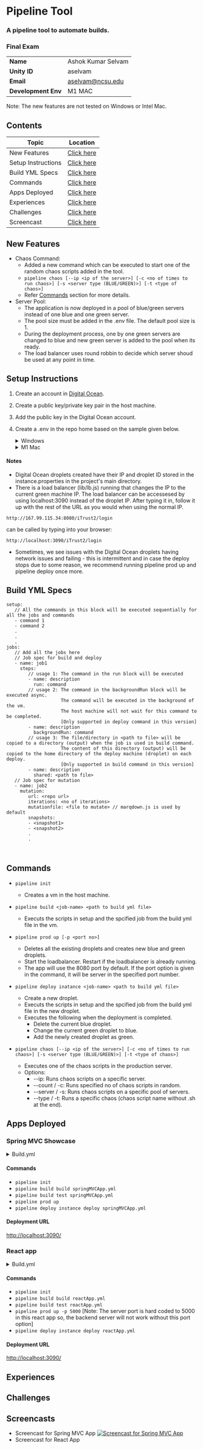 # Pipeline Tool 

### A pipeline tool to automate builds.
### Final Exam

| | |
|-|-|
| **Name** | Ashok Kumar Selvam |
| **Unity ID** | aselvam |
| **Email** | aselvam@ncsu.edu |
| **Development Env** | M1 MAC |

Note: The new features are not tested on Windows or Intel Mac.



## Contents

| Topic | Location |
|-|-|
|New Features| [Click here](#new-features)|
|Setup Instructions| [Click here](#setup-instructions)|
|Build YML Specs|[Click here](#build-yml-specs)|
|Commands| [Click here](#commands)|
|Apps Deployed|[Click here](#apps-deployed)|
|Experiences | [Click here](#experiences)|
|Challenges | [Click here](#challenges)|
|Screencast | [Click here](#screencasts)|


## New Features
  - Chaos Command:
    * Added a new command which can be executed to start one of the random chaos scripts added in the tool.
    *  ```pipeline chaos [--ip <ip of the server>] [-c <no of times to run chaos>] [-s <server type (BLUE/GREEN)>] [-t <type of chaos>]``` 
    * Refer [Commands](#commands) section for more details.
  - Server Pool:
    * The application is now deployed in a pool of blue/green servers instead of one blue and one green server.
    * The pool size must be added in the .env file. The default pool size is 1.
    * During the deployment process, one by one green servers are changed to blue and new green server is added to the pool when its ready.
    * The load balancer uses round robbin to decide which server shoud be used at any point in time.
  

## Setup Instructions

  1) Create an account in [Digital Ocean](https://www.digitalocean.com).
  2) Create a public key/private key pair in the host machine.
  3) Add the public key in the Digital Ocean account.
  4) Create a .env in the repo home based on the sample given below.

     <details>
      <summary>Windows</summary>
        <p>

          IP=192.168.10.112
          VM_NAME=pipeline-vm
          USER_NAME=<your username for GitHub>
          TOKEN=<your personal access token for GitHub>
          DIGITAL_OCEAN_TOKEN=<your personal access token for Digital Ocean>
          PUB_KEY_PATH=<path to public key>
          PVT_KEY_PATH=<path to private key> 
          POOL_SIZE=<count of blue and green server pool>

     </details>

     <details>
      <summary>M1 Mac</summary>
        <p>

          VM_NAME='vm1'
          USER_NAME=<your username for GitHub>
          TOKEN=<your personal access token for GitHub>
          DIGITAL_OCEAN_TOKEN=<your personal access token for Digital Ocean>
          PUB_KEY_PATH=<path to public key>
          PVT_KEY_PATH=<path to private key>
          POOL_SIZE=<count of blue and green server pool>
     </details>

#### Notes

- Digital Ocean droplets created have their IP and droplet ID stored in the instance.properties in the project's main directory.
- There is a load balancer (lib/lb.js) running that changes the IP to the current green machine IP. The load balancer can be accessesed by using localhost:3090 instead of the droplet IP. After typing it in, follow it up with the rest of the URL as you would when using the normal IP.

```
http://167.99.115.34:8080/iTrust2/login
```
can be called by typing into your browser:
```
http://localhost:3090/iTrust2/login
```

- Sometimes, we see issues with the Digital Ocean droplets having network issues and failing - this is intermittent and in case the deploy stops due to some reason, we recommend running pipeline prod up and pipeline deploy once more. 

## Build YML Specs
  ```
  setup:
     // All the commands in this block will be executed sequentially for all the jobs and commands
     - command 1
     - command 2
     .
     .
     .
  jobs:
     // Add all the jobs here
     // Job spec for build and deploy
     - name: job1
       steps:
          // usage 1: The command in the run block will be executed
          - name: description
            run: command
          // usage 2: The command in the backgroundRun block will be executed async.
                      The command will be executed in the background of the vm.
                      The host machine will not wait for this command to be completed.
                      [Only supported in deploy command in this version]
          - name: description
            backgroundRun: command
          // usage 3: The file/directory in <path to file> will be copied to a directory (output) when the job is used in build command.
                      The content of this directory (output) will be copied to the home directory of the deploy machine (droplet) on each deploy.
                      [Only supported in build command in this version]
          - name: description
            shared: <path to file>
     // Job spec for mutation
     - name: job2
       mutation:
          url: <repo url>
          iterations: <no of iterations>
          mutationfile: <file to mutate> // marqdown.js is used by default
          snapshots:
          - <snapshot1>
          - <snapshot2>
          .
          .
              
          
  ```
          
## Commands
  - ```pipeline init ```
    * Creates a vm in the host machine.
          
  - ```pipeline build <job-name> <path to build yml file>```
    * Executs the scripts in setup and the spcified job from the build yml file in the vm. 
  - ```pipeline prod up [-p <port no>]```
    * Deletes all the existing droplets and creates new blue and green droplets.
    * Start the loadbalancer. Restart if the loadbalancer is already running.
    * The app will use the 8080 port by default. If the port option is given in the command, it will be server in the specified port number.
  - ```pipeline deploy inatance <job-name> <path to build yml file>```
    * Create a new droplet.
    * Executs the scripts in setup and the spcified job from the build yml file in the new droplet.
    * Executes the following when the deployment is completed.
      + Delete the current blue droplet.
      + Change the current green droplet to blue.
      + Add the newly created droplet as green.
  - ```pipeline chaos [--ip <ip of the server>] [-c <no of times to run chaos>] [-s <server type (BLUE/GREEN)>] [-t <type of chaos>]```
    * Executes one of the chaos scripts in the production server.
    * Options:
      + --ip: Runs chaos scripts on a specific server.
      + --count / -c: Runs specified no of chaos scripts in random.
      + --server / -s: Runs chaos scripts on a specific pool of servers.
      + --type / -t: Runs a specific chaos (chaos script name without .sh at the end).
          
## Apps Deployed
  
### Spring MVC Showcase

<details>
<summary>Build.yml</summary>
  <p>

    setup:
      - sudo apt-get update
      - sudo apt remove flash-kernel -y
      - {package: maven, version: 3.6.3}
      - {package: openjdk-8-jdk, version: 8.0.14}
      - sudo apt purge openjdk-11-* -y
    jobs:
      - name: build
        steps:
          - name: download prj
            run: git clone github.com/SpringSource/spring-mvc-showcase.git
          - name: package
            run: mvn -f spring-mvc-showcase/ package
          - name: move to shared dir
            shared: spring-mvc-showcase/target/spring-mvc-showcase.war
      - name: test
        steps:
          - name: download prj
            run: git clone github.com/SpringSource/spring-mvc-showcase.git
          - name: test
            run: mvn -f spring-mvc-showcase/ clean test
      - name: deploy
        steps:
          - run: sudo groupadd tomcat
          - run: sudo useradd -s /bin/false -g tomcat -d /opt/tomcat tomcat
          - run: curl -o /tmp/apache-tomcat-8.5.78.tar.gz https://dlcdn.apache.org/tomcat/tomcat-8/v8.5.78/bin/apache-tomcat-8.5.78.tar.gz
          - run: sudo mkdir /opt/tomcat
          - run: sudo tar xzvf /tmp/apache-tomcat-8*tar.gz -C /opt/tomcat --strip-components=1
          - run: sudo chown -R tomcat /opt/tomcat/webapps/ /opt/tomcat/work/ /opt/tomcat/temp/ /opt/tomcat/logs/
          - run: sudo chgrp -R tomcat /opt/tomcat
          - run: sudo chmod -R g+r /opt/tomcat/conf
          - run: sudo chmod g+x /opt/tomcat/conf
          - run: sudo touch /etc/systemd/system/tomcat.service
          - run: echo [Unit] > /etc/systemd/system/tomcat.service
          - run: echo Description=Apache Tomcat Web Application Container >> /etc/systemd/system/tomcat.service
          - run: echo After=network.target >> /etc/systemd/system/tomcat.service
          - run: echo [Service] >> /etc/systemd/system/tomcat.service
          - run: echo Type=forking >> /etc/systemd/system/tomcat.service
          - run: echo Environment=JAVA_HOME=/usr/lib/jvm/java-1.8.0-openjdk-amd64/jre >> /etc/systemd/system/tomcat.service
          - run: echo Environment=CATALINA_PID=/opt/tomcat/temp/tomcat.pid >> /etc/systemd/system/tomcat.service
          - run: echo Environment=CATALINA_HOME=/opt/tomcat >> /etc/systemd/system/tomcat.service
          - run: echo Environment=CATALINA_BASE=/opt/tomcat >> /etc/systemd/system/tomcat.service
          - run: echo Environment='CATALINA_OPTS=-Xms512M -Xmx1024M -server -XX:+UseParallelGC' >> /etc/systemd/system/tomcat.service
          - run: echo Environment='JAVA_OPTS=-Djava.awt.headless=true -Djava.security.egd=file:/dev/./urandom' >> /etc/systemd/system/tomcat.service
          - run: echo ExecStart=/opt/tomcat/bin/startup.sh >> /etc/systemd/system/tomcat.service
          - run: echo ExecStop=/opt/tomcat/bin/shutdown.sh >> /etc/systemd/system/tomcat.service
          - run: echo User=tomcat >> /etc/systemd/system/tomcat.service
          - run: echo Group=tomcat >> /etc/systemd/system/tomcat.service
          - run: echo UMask=0007 >> /etc/systemd/system/tomcat.service
          - run: echo RestartSec=10 >> /etc/systemd/system/tomcat.service
          - run: echo Restart=always >> /etc/systemd/system/tomcat.service
          - run: echo [Install] >> /etc/systemd/system/tomcat.service
          - run: echo WantedBy=multi-user.target >> /etc/systemd/system/tomcat.service
          - run: rm -rf /opt/tomcat/webapps/ROOT
          - run: cp output/spring-mvc-showcase.war /opt/tomcat/webapps/ROOT.war
          - run: sudo systemctl daemon-reload
          - run: sudo systemctl start tomcat
          - run: sudo ufw allow 8080

</details>

#### Commands
  - ```pipeline init```
  - ```pipeline build build springMVCApp.yml```
  - ```pipeline build test springMVCApp.yml```
  - ```pipeline prod up```
  - ```pipeline deploy instance deploy springMVCApp.yml```

#### Deployment URL
[http://localhost:3090/](http://localhost:3090/)
          
### React app

<details>
<summary>Build.yml</summary>
  <p>

    setup:
      - sudo apt-get update
      - sudo apt-get remove flash-kernel -y
      - sudo apt-get install nodejs -y
      - sudo apt-get install npm -y
    jobs:
      - name: build
        steps:
          - run: git clone github.com/mars/heroku-cra-node.git
          - run: npm install --prefix heroku-cra-node
          - run: mkdir -p server
          - run: cp -r heroku-cra-node/server server/
          - run: cp heroku-cra-node/package.json server/
          - run: npm install --prefix heroku-cra-node/react-ui
          - run: npm run build --prefix heroku-cra-node
          - run: mkdir -p server/react-ui
          - run: cp -r heroku-cra-node/react-ui/build server/react-ui/
          - shared: server/
      - name: test
        steps:
          - run: git clone github.com/mars/heroku-cra-node.git
          - run: npm --prefix heroku-cra-node/react-ui test -- --watchAll=false
      - name: deploy
        steps:
          - run: touch output/server/.env
          - run: npm install --prefix output/server
          - backgroundRun: node output/server/server
          - run: npm install -g serve
          - backgroundRun: serve -s output/server/react-ui/build -l 5000


</details>

#### Commands
  - ```pipeline init```
  - ```pipeline build build reactApp.yml```
  - ```pipeline build test reactApp.yml```
  - ```pipeline prod up -p 5000``` [Note: The server port is hard coded to 5000 in this react app so, the backend server will not work without this port option]
  - ```pipeline deploy instance deploy reactApp.yml```

#### Deployment URL
[http://localhost:3090/](http://localhost:3090/)

## Experiences




## Challenges




## Screencasts

- Screencast for Spring MVC App
[![Screencast for Spring MVC App](https://media.github.ncsu.edu/user/23524/files/7125046b-4279-411b-90c0-781e73a51477)](https://drive.google.com/file/d/15lAQuHPRME_2ad34yGxJKgQgrD8_puXU/view?usp=sharing)
- Screencast for React App
[![]()]()
